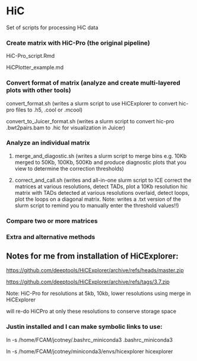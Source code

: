 # HiC
Set of scripts for processing HiC data

### Create matrix with HiC-Pro (the original pipeline)
HiC-Pro_script.Rmd

HiCPlotter_example.md

### Convert format of matrix (analyze and create multi-layered plots with other tools)
convert_format.sh (writes a slurm script to use HiCExplorer to convert hic-pro files to .h5, .cool or .mcool)

convert_to_Juicer_format.sh (writes a slurm script to convert hic-pro .bwt2pairs.bam to .hic for visualization in Juicer)

### Analyze an individual matrix
1) merge_and_diagostic.sh (writes a slurm script to merge bins e.g. 10Kb merged to 50Kb, 100Kb, 500Kb and produce diagnostic plots that you view to determine the correction thresholds)

2) correct_and_call.sh (writes and all-in-one slurm script to ICE correct the matrices at various resolutions, detect TADs, plot a 10Kb resolution hic matrix with TADs detected at various resolutions overlaid, detect loops, plot the loops on a diagonal matrix. Note: writes a .txt version of the slurm script to remind you to manually enter the threshold values!!)

### Compare two or more matrices

### Extra and alternative methods










## Notes for me from installation of HiCExplorer:

https://github.com/deeptools/HiCExplorer/archive/refs/heads/master.zip

https://github.com/deeptools/HiCExplorer/archive/refs/tags/3.7.zip

Note: HiC-Pro for resolutions at 5kb, 10kb, lower resolutions using merge in HiCExplorer

will re-do HiCPro at only these resolutions to conserve storage space

### Justin installed and I can make symbolic links to use:
ln -s /home/FCAM/jcotney/.bashrc_miniconda3 .bashrc_miniconda3

ln -s /home/FCAM/jcotney/miniconda3/envs/hicexplorer hicexplorer
